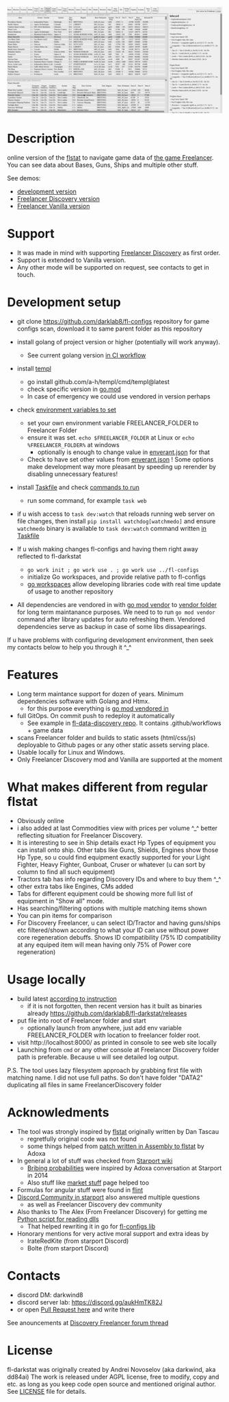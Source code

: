 ![how it looks](docs/v1.30_all_routes.png)

# Description

online version of the [flstat](https://discoverygc.com/forums/showthread.php?tid=115254) to navigate game data of [the game Freelancer](https://youtu.be/RHlH_qOH5zc). You can see data about Bases, Guns, Ships and multiple other stuff.

See demos:

- [development version](https://darklab8.github.io/fl-darkstat/)
- [Freelancer Discovery version](https://darklab8.github.io/fl-data-discovery/)
- [Freelancer Vanilla version](https://darklab8.github.io/fl-data-vanilla/)

# Support

- It was made in mind with supporting [Freelancer Discovery](https://discoverygc.com/) as first order.
- Support is extended to Vanilla version.
- Any other mode will be supported on request, see contacts to get in touch.

# Development setup

- git clone https://github.com/darklab8/fl-configs repository for game configs scan, download it to same parent folder as this repository
- install golang of project version or higher (potentially will work anyway).
  - See current golang version [in CI workflow](.github/workflows/deploy.yml)
- install [templ](https://templ.guide/quick-start/installation)

  - go install github.com/a-h/templ/cmd/templ@latest
  - check specific version in [go.mod](./go.mod)
  - In case of emergency we could use vendored in version perhaps
- check [environment variables to set](.vscode/enverant.json)

  - set your own environment variable FREELANCER_FOLDER to Freelancer Folder
  - ensure it was set. `echo $FREELANCER_FOLDER` at Linux or `echo %FREELANCER_FOLDER%` at windows
    - optionally is enough to change value in [enverant.json](.vscode/enverant.json) for that
  - Check to have set other values from [enverant.json](.vscode/enverant.json) ! Some options make development way more pleasant by speeding up rerender by disabling unnecessary features!

- install [Taskfile](https://taskfile.dev/usage/) and check [commands to run](Taskfile.yml)

  - run some command, for example `task web`
- if u wish access to `task dev:watch` that reloads running web server on file changes, then install `pip install watchdog[watchmedo]` and ensure `watchmedo` binary is available to `task dev:watch` command written [in Taskfile](Taskfile.yml)
- If u wish making changes fl-configs and having them right away reflected to fl-darkstat

  - `go work init ; go work use . ; go work use ../fl-configs`
  - initialize Go workspaces, and provide relative path to fl-configs
  - [go workspaces]([https://go.dev/doc/tutorial/workspaces](https://go.dev/doc/tutorial/workspaces)) allow developing libraries code with real time update of usage to another repository
- All dependencies are vendored in with [go mod vendor](https://go.dev/ref/mod#go-mod-vendor) to [vendor folder](https://go.dev/ref/mod#go-mod-vendor) for long term maintanance purposes. We need to to run `go mod vendor` command after library updates for auto refreshing them. Vendored dependencies serve as backup in case of some libs dissapearings.

If u have problems with configuring development environment, then seek my contacts below to help you through it ^_^

# Features

- Long term maintance support for dozen of years. Minimum dependencies software with Golang and Htmx.
  - for this purpose everything is [go mod vendored in](https://go.dev/ref/mod#go-mod-vendor)
- full GitOps. On commit push to redeploy it automatically
  - See example in [fl-data-discovery repo](https://github.com/darklab8/fl-data-discovery). It contains .github/workflows + game data
- scans Freelancer folder and builds to static assets (html/css/js) deployable to Github pages or any other static assets serving place.
- Usable locally for Linux and Windows.
- Only Freelancer Discovery mod and Vanilla are supported at the moment

# What makes different from regular flstat

- Obviously online
- i also added at last Commodities view with prices per volume ^_^ better reflecting situation for Freelancer Discovery.
- It is interesting to see in Ship details exact Hp Types of equipment you can install onto ship. Other tabs like Guns, Shields, Engines show those Hp Type, so u could find equipment exactly supported for your Light Fighter, Heavy Fighter, Gunboat, Cruser or whatever (u can sort by column to find all such equipment)
- Tractors tab has info regarding Discovery IDs and where to buy them ^_^
- other extra tabs like Engines, CMs added
- Tabs for different equipment could be showing more full list of equipment in "Show all" mode.
- Has searching/filtering options with multiple matching items shown
- You can pin items for comparison
- For Discovery Freelancer, u can select ID/Tractor and having guns/ships etc filtered/shown according to what your ID can use without power core regeneration debuffs. Shows ID compatibility (75% ID compatibility at any equiped item will mean having only 75% of Power core regeneration)

# Usage locally

- build latest [according to instruction](<https://github.com/darklab8/fl-darkstat/blob/550b40a49ec4f5dd1113457e4c96eee161296b7b/.github/actions/build/action.yml#L25>)
  - if it is not forgotten, then recent version has it built as binaries already https://github.com/darklab8/fl-darkstat/releases
- put file into root of Freelancer folder and start
  - optionally launch from anywhere, just add env variable FREELANCER_FOLDER with location to freelancer folder root.
- visit http://localhost:8000/ as printed in console to see web site locally
- Launching from `cmd` or any other console at Freelancer Discovery folder path is preferable. Because u will see detailed log output.

P.S. The tool uses lazy filesystem approach by grabbing first file with matching name. I did not use full paths.
So don't have folder "DATA2" duplicating all files in same FreelancerDiscovery folder

# Acknowledments

- The tool was strongly inspired by [flstat](https://discoverygc.com/forums/showthread.php?tid=115254) originally written by Dan Tascau
  - regretfully original code was not found
  - some things helped from [patch written in Assembly to flstat](http://adoxa.altervista.org/freelancer/tools.html) by Adoxa
- In general a lot of stuff was checked from [Starport wiki](https://the-starport.com/wiki/)
  - [Bribing probabilities](https://the-starport.com/forums/topic/5372/bribe-probabilities/6?topic_id=5565) were inspired by Adoxa conversation at Starport in 2014
  - Also stuff like [market stuff](https://the-starport.com/wiki/ini-editing/typed-inis/markets/) page helped too
- Formulas for angular stuff were found in [flint](https://github.com/biqqles/flint/blob/master/flint/entities/ship.py#L82)
- [Discord Community in starport](https://discord.gg/freelancer-galactic-community-638984923591737355) also answered multiple questions
  - as well as Freelancer Discovery dev community
- Also thanks to The Alex (From Freelancer Discovery) for getting me [Python script for reading dlls](https://github.com/darklab8/fl-configs/blob/master/docs/inspiration/dll_reading/alex_py/main.py)
  - That helped rewriting it in go for [fl-configs lib](https://github.com/darklab8/fl-configs)
- Honorary mentions for very active moral support and extra ideas by
  - IrateRedKite (from starport Discord)
  - Bolte (from starport Discord)

<!--- 
- In case it will be ever needed, [just in case linking flcompanion](<https://github.com/Corran-Raisu/FLCompanion>)
- check Selfpatch for fl-data-discovery later https://github.com/Lazrius/DSLauncher/tree/default/Self%20Patch
-->

# Contacts

- discord DM: darkwind8
- discord server lab: https://discord.gg/aukHmTK82J
- or open [Pull Request here](https://github.com/darklab8/fl-darkstat/issues) and write there

See anouncements at [Discovery Freelancer forum thread](https://discoverygc.com/forums/showthread.php?tid=187294)

# License

fl-darkstat was originally created by Andrei Novoselov (aka darkwind, aka dd84ai)
The work is released under AGPL license, free to modify, copy and etc. as long as you keep code open source and mentioned original author.
See [LICENSE](./LICENSE) file for details.

